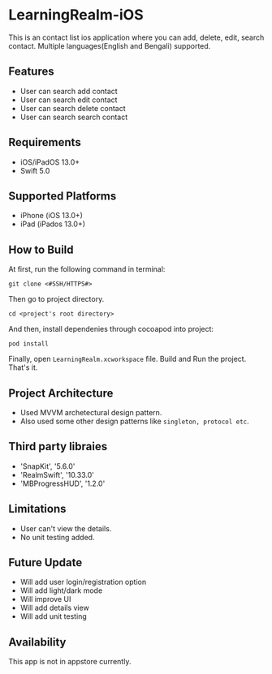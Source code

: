 # LearningRealm-iOS
This is an contact list ios application where you can add, delete, edit, search contact. Multiple languages(English and Bengali) supported.

## Features

- User can search add contact
- User can search edit contact
- User can search delete contact
- User can search search contact

## Requirements

- iOS/iPadOS 13.0+
- Swift 5.0

## Supported Platforms
- iPhone (iOS 13.0+)
- iPad (iPados 13.0+)

## How to Build

At first, run the following command in terminal:

```
git clone <#SSH/HTTPS#>
```

Then go to project directory.
```
cd <project's root directory>
```

And then, install dependenies through cocoapod into project:

```
pod install
```

Finally, open ```LearningRealm.xcworkspace``` file. Build and Run the project. That's it.

## Project Architecture

- Used MVVM archetectural design pattern.
- Also used some other design patterns like ```singleton, protocol etc```.

## Third party libraies

- 'SnapKit', '5.6.0'
- 'RealmSwift', '10.33.0'
- 'MBProgressHUD', '1.2.0'

## Limitations

- User can't view the details.
- No unit testing added.

## Future Update

- Will add user login/registration option
- Will add light/dark mode
- Will improve UI
- Will add details view
- Will add unit testing

## Availability
This app is not in appstore currently.
